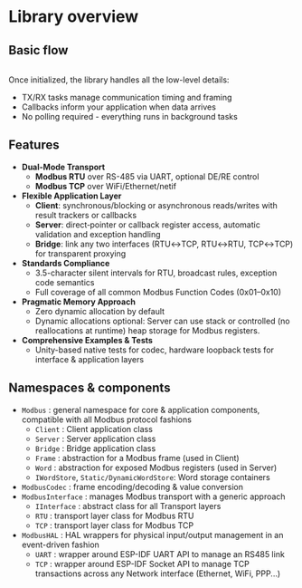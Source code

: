 # Library overview

## Basic flow

<figure><img src="../.gitbook/assets/Capture d’écran 2025-06-14 à 17.28.04.png" alt=""><figcaption></figcaption></figure>

Once initialized, the library handles all the low-level details:

* TX/RX tasks manage communication timing and framing
* Callbacks inform your application when data arrives
* No polling required - everything runs in background tasks

## Features

* **Dual-Mode Transport**
  * **Modbus RTU** over RS-485 via UART, optional DE/RE control
  * **Modbus TCP** over WiFi/Ethernet/netif
* **Flexible Application Layer**
  * **Client**: synchronous/blocking or asynchronous reads/writes with result trackers or callbacks
  * **Server**: direct‐pointer or callback register access, automatic validation and exception handling
  * **Bridge**: link any two interfaces (RTU↔︎TCP, RTU↔︎RTU, TCP↔︎TCP) for transparent proxying
* **Standards Compliance**
  * 3.5-character silent intervals for RTU, broadcast rules, exception code semantics
  * Full coverage of all common Modbus Function Codes (0x01–0x10)
* **Pragmatic Memory Approach**
  * Zero dynamic allocation by default
  * Dynamic allocations optional: Server can use stack or controlled (no reallocations at runtime) heap storage for Modbus registers.
* **Comprehensive Examples & Tests**
  * Unity-based native tests for codec, hardware loopback tests for interface & application layers

## Namespaces & components

* `Modbus` : general namespace for core & application components, compatible with all Modbus protocol fashions
  * `Client` : Client application class
  * `Server` : Server application class
  * `Bridge` : Bridge application class
  * `Frame` : abstraction for a Modbus frame (used in Client)
  * `Word` : abstraction for exposed Modbus registers (used in Server)
  * `IWordStore`, `Static/DynamicWordStore`: Word storage containers
* `ModbusCodec` : frame encoding/decoding & value conversion
* `ModbusInterface` : manages Modbus transport with a generic approach
  * `IInterface` : abstract class for all Transport layers
  * `RTU` : transport layer class for Modbus RTU
  * `TCP` : transport layer class for Modbus TCP
* `ModbusHAL` : HAL wrappers for physical input/output management in an event-driven fashion
  * `UART` : wrapper around ESP-IDF UART API to manage an RS485 link
  * `TCP` : wrapper around ESP-IDF Socket API to manage TCP transactions across any Network interface (Ethernet, WiFi, PPP...)
